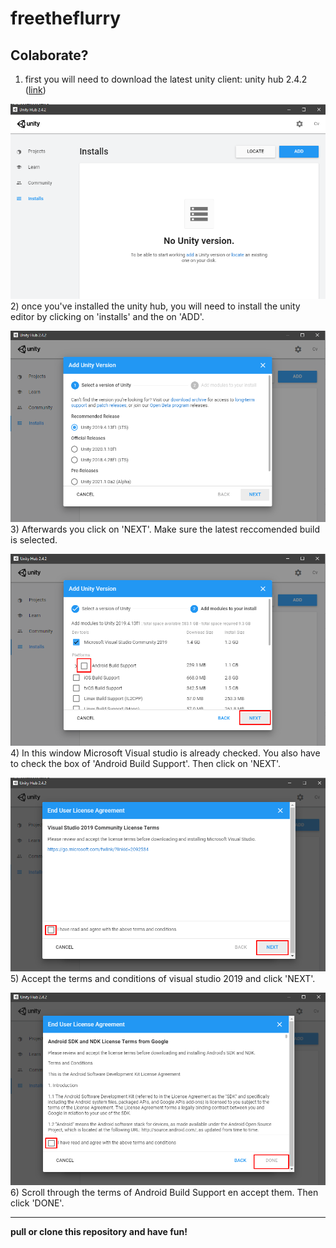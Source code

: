 # freetheflurry

## Colaborate?

1) first you will need to download the latest unity client: unity hub 2.4.2 ([link](https://unity3d.com/get-unity/download))

![image](images/readme/step_1.png)
2) once you've installed the unity hub, you will need to install the unity editor by clicking on 'installs' and the on 'ADD'.

![image](images/readme/step_2.png)
3) Afterwards you click on 'NEXT'. Make sure the latest reccomended build is selected.

![image](images/readme/step_3.png)
4) In this window Microsoft Visual studio is already checked. You also have to check the box of 'Android Build Support'. Then click on 'NEXT'.

![image](images/readme/step_4.png)
5) Accept the terms and conditions of visual studio 2019 and click 'NEXT'.

![image](images/readme/step_5.png)
6) Scroll through the terms of Android Build Support en accept them. Then click 'DONE'.

---

**pull or clone this repository and have fun!**
